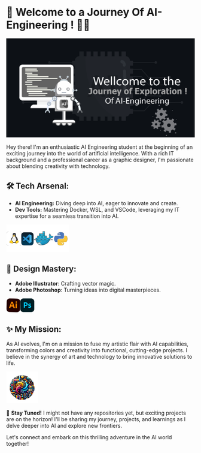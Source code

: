 
# 🌟 Welcome to a Journey Of AI-Engineering ! 👨‍💻

![Developer Banner](images/developer_banner.png)

Hey there! I'm an enthusiastic AI Engineering student at the beginning of an exciting journey into the world of artificial intelligence. With a rich IT background and a professional career as a graphic designer, I'm passionate about blending creativity with technology.

## 🛠️ Tech Arsenal:
- **AI Engineering:** Diving deep into AI, eager to innovate and create.
- **Dev Tools:** Mastering Docker, WSL, and VSCode, leveraging my IT expertise for a seamless transition into AI.

![Tech Tools](images/tech_tools.png)

## 🎨 Design Mastery:
- **Adobe Illustrator**: Crafting vector magic.
- **Adobe Photoshop**: Turning ideas into digital masterpieces.

![Design Tools](images/design_tools.png)

## ✨ My Mission:
As AI evolves, I'm on a mission to fuse my artistic flair with AI capabilities, transforming colors and creativity into functional, cutting-edge projects. I believe in the synergy of art and technology to bring innovative solutions to life.

![Mission](images/mission.png)

🚀 **Stay Tuned!**
I might not have any repositories yet, but exciting projects are on the horizon! I'll be sharing my journey, projects, and learnings as I delve deeper into AI and explore new frontiers.

Let's connect and embark on this thrilling adventure in the AI world together!

